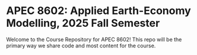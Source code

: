 # APEC 8602: Applied Earth-Economy Modelling, 2025 Fall Semester

Welcome to the Course Repository for APEC 8602! This repo will be the primary way we share code and most content for the course.
